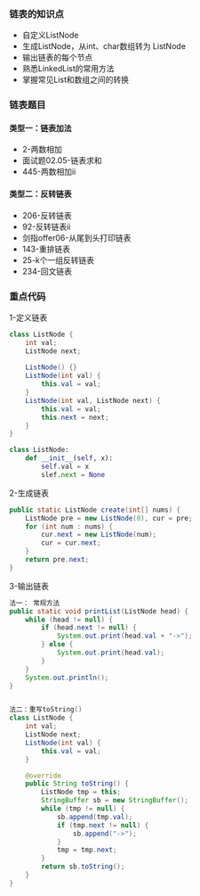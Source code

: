 
### 链表的知识点
- 自定义ListNode
- 生成ListNode，从int、char数组转为 ListNode
- 输出链表的每个节点
- 熟悉LinkedList的常用方法
- 掌握常见List和数组之间的转换


### 链表题目
#### 类型一：链表加法
- 2-两数相加
- 面试题02.05-链表求和
- 445-两数相加ii


#### 类型二：反转链表  
- 206-反转链表
- 92-反转链表ii
- 剑指offer06-从尾到头打印链表
- 143-重排链表
- 25-k个一组反转链表
- 234-回文链表



### 重点代码 
 
1-定义链表
```java
class ListNode {
    int val;
    ListNode next;
    
    ListNode() {}
    ListNode(int val) {
        this.val = val;
    }
    ListNode(int val, ListNode next) {
        this.val = val;
        this.next = next;
    }
}   
``` 

```python
class ListNode:
    def __init__(self, x):
        self.val = x
        slef.next = None
```


2-生成链表
```java
public static ListNode create(int[] nums) {
    ListNode pre = new ListNode(0), cur = pre;
    for (int num : nums) {
        cur.next = new ListNode(num);
        cur = cur.next;
    }
    return pre.next;
}
```  

3-输出链表
```java
法一： 常规方法
public static void printList(ListNode head) {
    while (head != null) {
        if (head.next != null) {
            System.out.print(head.val + "->");
        } else {
            System.out.print(head.val);
        }
    }
    System.out.println();
}


法二：重写toString()
class ListNode {
    int val;
    ListNode next;
    ListNode(int val) {
        this.val = val;
    }

    @override
    public String toString() {
        ListNode tmp = this;
        StringBuffer sb = new StringBuffer();
        while (tmp != null) {
            sb.append(tmp.val);
            if (tmp.next != null) {
                sb.append("->");
            }
            tmp = tmp.next;
        }
        return sb.toString();
    }
}
```


